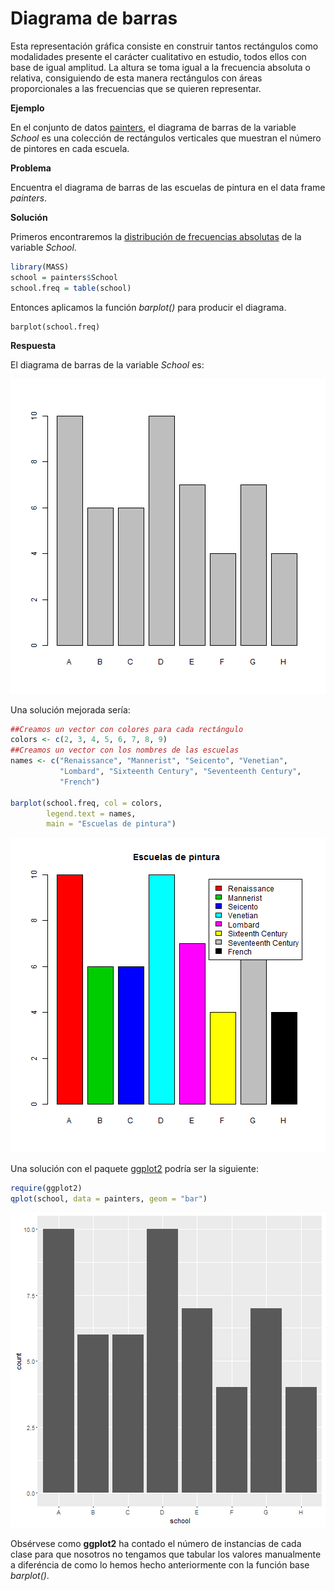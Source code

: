 
# Diagrama de barras

Esta representación gráfica consiste en construir tantos rectángulos como modalidades presente el carácter cualitativo en estudio, todos ellos con base de igual amplitud. La altura se toma igual a la frecuencia absoluta o relativa, consiguiendo de esta manera rectángulos con áreas proporcionales a las frecuencias que se quieren representar.

__Ejemplo__

En el conjunto de datos [painters](./README.md), el diagrama de barras de la variable _School_ es una colección de rectángulos verticales que muestran el número de pintores en cada escuela.

__Problema__

Encuentra el diagrama de barras de las escuelas de pintura en el data frame _painters_.

__Solución__

Primeros encontraremos la [distribución de frecuencias absolutas](./fqualitative.md) de la variable _School_.


```r
library(MASS)
school = painters$School
school.freq = table(school)
```

Entonces aplicamos la función _barplot()_ para producir el diagrama.

```
barplot(school.freq)

```

__Respuesta__

El diagrama de barras de la variable _School_ es:

![plot of chunk bargraph](figure/bargraph-1.png)

Una solución mejorada sería:


```r
##Creamos un vector con colores para cada rectángulo
colors <- c(2, 3, 4, 5, 6, 7, 8, 9)
##Creamos un vector con los nombres de las escuelas
names <- c("Renaissance", "Mannerist", "Seicento", "Venetian", 
           "Lombard", "Sixteenth Century", "Seventeenth Century", 
           "French")

barplot(school.freq, col = colors, 
        legend.text = names, 
        main = "Escuelas de pintura")
```

![plot of chunk bargraph.better](figure/bargraph.better-1.png)

Una solución con el paquete [ggplot2](http://ggplot2.org/) podría ser la siguiente:


```r
require(ggplot2)
qplot(school, data = painters, geom = "bar")
```

![plot of chunk bargraph.ggplot2](figure/bargraph.ggplot2-1.png)

Obsérvese como __ggplot2__ ha contado el número de instancias de cada clase para que nosotros no tengamos que tabular los valores manualmente a diferéncia de como lo hemos hecho anteriormente con la función base _barplot()_.





